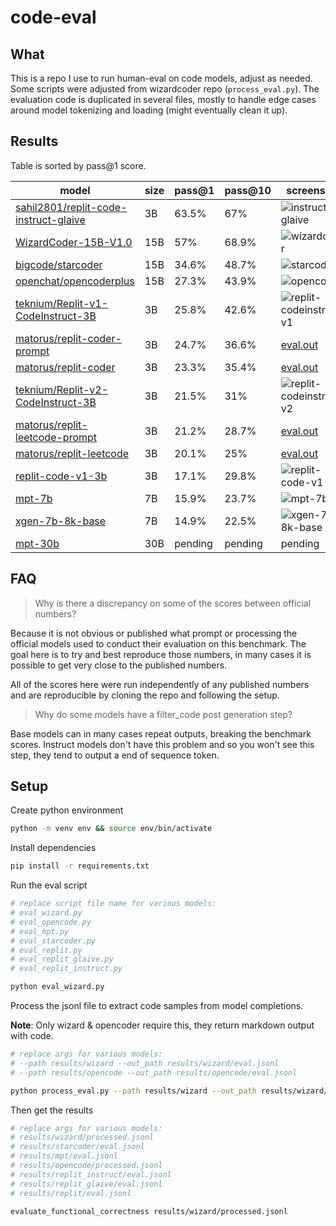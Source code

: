 # code-eval

## What

This is a repo I use to run human-eval on code models, adjust as needed. Some scripts were adjusted from wizardcoder repo (`process_eval.py`). The evaluation code is duplicated in several files, mostly to handle edge cases around model tokenizing and loading (might eventually clean it up).

## Results

Table is sorted by pass@1 score.
 
| model                                                                                                 | size | pass@1  | pass@10 | screenshot                                                                                                         |
| ----------------------------------------------------------------------------------------------------- | ---- | ------- | ------- | ------------------------------------------------------------------------------------------------------------------ |
| [sahil2801/replit-code-instruct-glaive](https://huggingface.co/sahil2801/replit-code-instruct-glaive) | 3B   | 63.5%   | 67%     | ![instruct-glaive](https://github.com/abacaj/code-eval/assets/7272343/6fd7527d-0dc4-4b48-8a57-ad0373074bc5)        |
| [WizardCoder-15B-V1.0](https://huggingface.co/WizardLM/WizardCoder-15B-V1.0)                          | 15B  | 57%     | 68.9%   | ![wizardcoder](https://github.com/abacaj/code-eval/assets/7272343/0b941ff8-b474-4236-bbc0-89d925bbd34e)            |
| [bigcode/starcoder](https://huggingface.co/bigcode/starcoder)                                         | 15B  | 34.6%   | 48.7%   | ![starcoder](https://github.com/abacaj/code-eval/assets/7272343/eb5df978-f56b-4557-a433-8b8fa863a059)              |
| [openchat/opencoderplus](https://huggingface.co/openchat/opencoderplus)                               | 15B  | 27.3%   | 43.9%   | ![opencoder](https://github.com/abacaj/code-eval/assets/7272343/1fa9f5ef-941b-4ea8-981e-c3f258c03fee)              |
| [teknium/Replit-v1-CodeInstruct-3B](https://huggingface.co/teknium/Replit-v1-CodeInstruct-3B)         | 3B   | 25.8%   | 42.6%   | ![replit-codeinstruct-v1](https://github.com/abacaj/code-eval/assets/7272343/4fca98d8-2c22-43ce-9639-e998ecb4fedc) |
| [matorus/replit-coder-prompt](https://huggingface.co/matorus/replit-coder-prompt)                     | 3B   | 24.7%   | 36.6%   | [eval.out](./results/replit_coder_prompt/eval.out) |
| [matorus/replit-coder](https://huggingface.co/matorus/replit-coder)                                   | 3B   | 23.3%   | 35.4%   | [eval.out](./results/replit_coder/eval.out) |
| [teknium/Replit-v2-CodeInstruct-3B](https://huggingface.co/teknium/Replit-v2-CodeInstruct-3B)         | 3B   | 21.5%   | 31%     | ![replit-codeinstruct-v2](https://github.com/abacaj/code-eval/assets/7272343/655aaa1d-0715-4fcd-b9ba-a22b5fddb215) |
| [matorus/replit-leetcode-prompt](https://huggingface.co/matorus/replit-leetcode-prompt)               | 3B   | 21.2%   | 28.7%   | [eval.out](./results/replit_leetcode_prompt/eval.out) |
| [matorus/replit-leetcode](https://huggingface.co/matorus/replit-leetcode)                             | 3B   | 20.1%   | 25%     | [eval.out](./results/replit_leetcode/eval.out) |
| [replit-code-v1-3b](https://huggingface.co/replit/replit-code-v1-3b)                                  | 3B   | 17.1%   | 29.8%   | ![replit-code-v1](https://github.com/abacaj/code-eval/assets/7272343/6b387aa8-db60-4f04-b458-35b010b1145c)         |
| [mpt-7b](https://huggingface.co/mosaicml/mpt-7b)                                                      | 7B   | 15.9%   | 23.7%   | ![mpt-7b](https://github.com/abacaj/code-eval/assets/7272343/16965905-a368-4254-aeab-5e44126eba84)                 |
| [xgen-7b-8k-base](https://huggingface.co/Salesforce/xgen-7b-8k-base)                                  | 7B   | 14.9%   | 22.5%   | ![xgen-7b-8k-base](https://github.com/abacaj/code-eval/assets/7272343/995c84a9-ee69-43bf-8502-a74eba1d927a)        |
| [mpt-30b](https://huggingface.co/mosaicml/mpt-30b)                                                    | 30B  | pending | pending | pending                                                                                                            |

## FAQ

> Why is there a discrepancy on some of the scores between official numbers? 

Because it is not obvious or published what prompt or processing the official models used to conduct their evaluation on this benchmark. The goal here is to try and best reproduce those numbers, in many cases it is possible to get very close to the published numbers.

All of the scores here were run independently of any published numbers and are reproducible by cloning the repo and following the setup.

> Why do some models have a filter_code post generation step?

Base models can in many cases repeat outputs, breaking the benchmark scores. Instruct models don't have this problem and so you won't see this step, they tend to output a end of sequence token.

## Setup

Create python environment

```sh
python -m venv env && source env/bin/activate
```

Install dependencies

```sh
pip install -r requirements.txt
```

Run the eval script

```sh
# replace script file name for various models:
# eval_wizard.py
# eval_opencode.py
# eval_mpt.py
# eval_starcoder.py
# eval_replit.py
# eval_replit_glaive.py
# eval_replit_instruct.py

python eval_wizard.py
```

Process the jsonl file to extract code samples from model completions.

**Note**: Only wizard & opencoder require this, they return markdown output with code.

```sh
# replace args for various models:
# --path results/wizard --out_path results/wizard/eval.jsonl
# --path results/opencode --out_path results/opencode/eval.jsonl

python process_eval.py --path results/wizard --out_path results/wizard/processed.jsonl --add_prompt
```

Then get the results

```sh
# replace args for various models:
# results/wizard/processed.jsonl
# results/starcoder/eval.jsonl
# results/mpt/eval.jsonl
# results/opencode/processed.jsonl
# results/replit_instruct/eval.jsonl
# results/replit_glaive/eval.jsonl
# results/replit/eval.jsonl

evaluate_functional_correctness results/wizard/processed.jsonl
```
